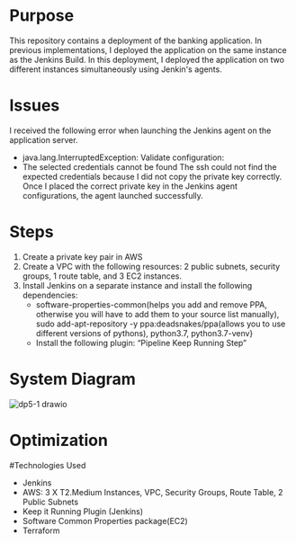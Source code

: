 # Purpose
This repository contains a deployment of the banking application. In previous implementations, I deployed the application on the same instance as the Jenkins Build. In this deployment, I deployed the application on two different instances simultaneously using Jenkin's agents. 


# Issues
I received the following error when launching the Jenkins agent on the application server.
  * java.lang.InterruptedException: Validate configuration:
  * The selected credentials cannot be found
The ssh could not find the expected credentials because I did not copy the private key correctly. Once I placed the correct private key in the Jenkins agent configurations, the agent launched successfully.

# Steps
1. Create a private key pair in AWS
2. Create a VPC with the following resources: 2 public subnets, security groups, 1 route table, and 3 EC2 instances.
3. Install Jenkins on a separate instance and install the following dependencies:
   - software-properties-common(helps you add and remove PPA, otherwise you will have to add them to your source list manually), sudo add-apt-repository -y ppa:deadsnakes/ppa(allows you to use different versions of pythons), python3.7, python3.7-venv}
   - Install the following plugin: “Pipeline Keep Running Step”


# System Diagram
![dp5-1 drawio](https://github.com/DarrielleEvans/Deployment5_1/assets/89504317/27ca7903-607e-4aba-92ee-7ec95b45c967)

# Optimization

#Technologies Used
* Jenkins
* AWS: 3 X T2.Medium Instances, VPC, Security Groups, Route Table, 2 Public Subnets
* Keep it Running Plugin (Jenkins)
* Software Common Properties package(EC2)
* Terraform
  

